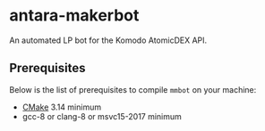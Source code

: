 # antara-makerbot

An automated LP bot for the Komodo AtomicDEX API.

## Prerequisites

Below is the list of prerequisites to compile `mmbot` on your machine:

-   [CMake](https://cmake.org/download/) 3.14 minimum
-   gcc-8 or clang-8 or msvc15-2017 minimum